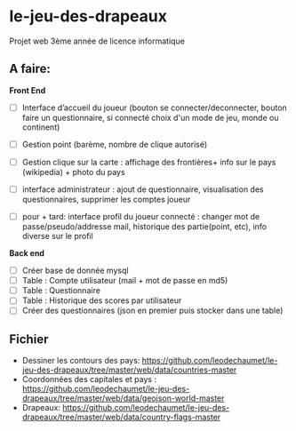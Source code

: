 # le-jeu-des-drapeaux
Projet web 3ème année de licence informatique

## A faire:

<b>Front End</b>
- [ ] Interface d’accueil du joueur  (bouton se connecter/deconnecter, bouton faire un questionnaire, si connecté choix d'un mode de jeu, monde ou continent)
- [ ] Gestion point (barème, nombre de clique autorisé)
- [ ] Gestion clique sur la carte : affichage des frontières+ info sur le pays (wikipedia) + photo du pays

- [ ] interface administrateur : ajout de questionnaire, visualisation des questionnaires, supprimer les comptes joueur
- [ ] pour + tard: interface profil du joueur connecté : changer mot de passe/pseudo/addresse mail, historique des partie(point, etc), info diverse sur le profil

<b>Back end</b>
- [ ] Créer base de donnée mysql
- [ ] Table : Compte utilisateur (mail + mot de passe en md5)
- [ ] Table : Questionnaire
- [ ] Table : Historique des scores par utilisateur
- [ ] Créer des questionnaires (json en premier puis stocker dans une table)

## Fichier
- Dessiner les contours des pays: https://github.com/leodechaumet/le-jeu-des-drapeaux/tree/master/web/data/countries-master
- Coordonnées des capitales et pays : https://github.com/leodechaumet/le-jeu-des-drapeaux/tree/master/web/data/geojson-world-master
- Drapeaux: https://github.com/leodechaumet/le-jeu-des-drapeaux/tree/master/web/data/country-flags-master
